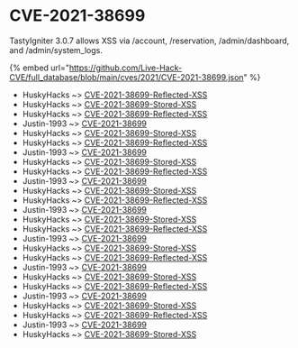 # CVE-2021-38699

TastyIgniter 3.0.7 allows XSS via /account, /reservation, /admin/dashboard, and /admin/system_logs.

{% embed url="https://github.com/Live-Hack-CVE/full_database/blob/main/cves/2021/CVE-2021-38699.json" %}


* HuskyHacks ~> [CVE-2021-38699-Reflected-XSS](https://www.alice-snow.ru/2021/database/cve-2021-38699/cve-2021-38699-reflected-xss-huskyhacks)
* HuskyHacks ~> [CVE-2021-38699-Stored-XSS](https://www.alice-snow.ru/2021/database/cve-2021-38699/cve-2021-38699-stored-xss-huskyhacks)
* HuskyHacks ~> [CVE-2021-38699-Reflected-XSS](https://www.alice-snow.ru/2021/database/cve-2021-38699/cve-2021-38699-reflected-xss-huskyhacks)
* Justin-1993 ~> [CVE-2021-38699](https://www.alice-snow.ru/2021/database/cve-2021-38699/cve-2021-38699-justin-1993)
* HuskyHacks ~> [CVE-2021-38699-Stored-XSS](https://www.alice-snow.ru/2021/database/cve-2021-38699/cve-2021-38699-stored-xss-huskyhacks)
* HuskyHacks ~> [CVE-2021-38699-Reflected-XSS](https://www.alice-snow.ru/2021/database/cve-2021-38699/cve-2021-38699-reflected-xss-huskyhacks)
* Justin-1993 ~> [CVE-2021-38699](https://www.alice-snow.ru/2021/database/cve-2021-38699/cve-2021-38699-justin-1993)
* HuskyHacks ~> [CVE-2021-38699-Stored-XSS](https://www.alice-snow.ru/2021/database/cve-2021-38699/cve-2021-38699-stored-xss-huskyhacks)
* HuskyHacks ~> [CVE-2021-38699-Reflected-XSS](https://www.alice-snow.ru/2021/database/cve-2021-38699/cve-2021-38699-reflected-xss-huskyhacks)
* Justin-1993 ~> [CVE-2021-38699](https://www.alice-snow.ru/2021/database/cve-2021-38699/cve-2021-38699-justin-1993)
* HuskyHacks ~> [CVE-2021-38699-Stored-XSS](https://www.alice-snow.ru/2021/database/cve-2021-38699/cve-2021-38699-stored-xss-huskyhacks)
* HuskyHacks ~> [CVE-2021-38699-Reflected-XSS](https://www.alice-snow.ru/2021/database/cve-2021-38699/cve-2021-38699-reflected-xss-huskyhacks)
* Justin-1993 ~> [CVE-2021-38699](https://www.alice-snow.ru/2021/database/cve-2021-38699/cve-2021-38699-justin-1993)
* HuskyHacks ~> [CVE-2021-38699-Stored-XSS](https://www.alice-snow.ru/2021/database/cve-2021-38699/cve-2021-38699-stored-xss-huskyhacks)
* HuskyHacks ~> [CVE-2021-38699-Reflected-XSS](https://www.alice-snow.ru/2021/database/cve-2021-38699/cve-2021-38699-reflected-xss-huskyhacks)
* Justin-1993 ~> [CVE-2021-38699](https://www.alice-snow.ru/2021/database/cve-2021-38699/cve-2021-38699-justin-1993)
* HuskyHacks ~> [CVE-2021-38699-Stored-XSS](https://www.alice-snow.ru/2021/database/cve-2021-38699/cve-2021-38699-stored-xss-huskyhacks)
* HuskyHacks ~> [CVE-2021-38699-Reflected-XSS](https://www.alice-snow.ru/2021/database/cve-2021-38699/cve-2021-38699-reflected-xss-huskyhacks)
* Justin-1993 ~> [CVE-2021-38699](https://www.alice-snow.ru/2021/database/cve-2021-38699/cve-2021-38699-justin-1993)
* HuskyHacks ~> [CVE-2021-38699-Stored-XSS](https://www.alice-snow.ru/2021/database/cve-2021-38699/cve-2021-38699-stored-xss-huskyhacks)
* HuskyHacks ~> [CVE-2021-38699-Reflected-XSS](https://www.alice-snow.ru/2021/database/cve-2021-38699/cve-2021-38699-reflected-xss-huskyhacks)
* Justin-1993 ~> [CVE-2021-38699](https://www.alice-snow.ru/2021/database/cve-2021-38699/cve-2021-38699-justin-1993)
* HuskyHacks ~> [CVE-2021-38699-Stored-XSS](https://www.alice-snow.ru/2021/database/cve-2021-38699/cve-2021-38699-stored-xss-huskyhacks)
* HuskyHacks ~> [CVE-2021-38699-Reflected-XSS](https://www.alice-snow.ru/2021/database/cve-2021-38699/cve-2021-38699-reflected-xss-huskyhacks)
* Justin-1993 ~> [CVE-2021-38699](https://www.alice-snow.ru/2021/database/cve-2021-38699/cve-2021-38699-justin-1993)
* HuskyHacks ~> [CVE-2021-38699-Stored-XSS](https://www.alice-snow.ru/2021/database/cve-2021-38699/cve-2021-38699-stored-xss-huskyhacks)